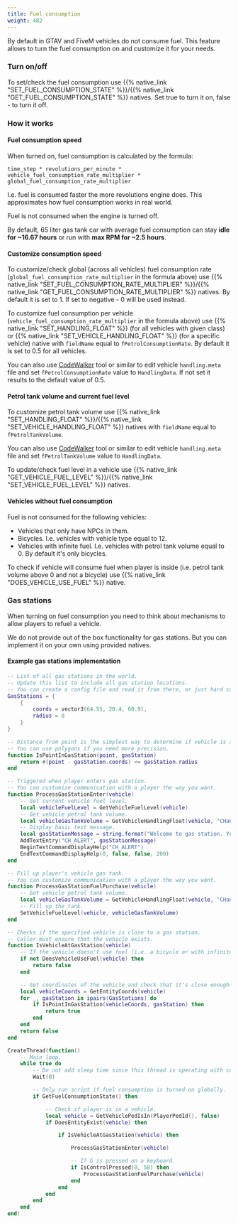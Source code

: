 ```yaml
---
title: Fuel consumption
weight: 482
---
```


By default in GTAV and FiveM vehicles do not consume fuel. This feature allows to turn the fuel consumption on and customize it for your needs.

### Turn on/off

To set/check the fuel consumption use {{% native_link "SET_FUEL_CONSUMPTION_STATE" %}}/{{% native_link "GET_FUEL_CONSUMPTION_STATE" %}} natives. Set true to turn it on, false - to turn it off.

### How it works

#### Fuel consumption speed

When turned on, fuel consumption is calculated by the formula:

```
time_step * revolutions_per_minute * vehicle_fuel_consumption_rate_multiplier * global_fuel_consumption_rate_multiplier
```

I.e. fuel is consumed faster the more revolutions engine does. This approximates how fuel consumption works in real world.

Fuel is not consumed when the engine is turned off.

By default, 65 liter gas tank car with average fuel consumption can stay **idle for ~16.67 hours** or run with **max RPM for ~2.5 hours**.

#### Customize consumption speed

To customize/check global (across all vehicles) fuel consumption rate (`global_fuel_consumption_rate_multiplier` in the formula above) use {{% native_link "SET_FUEL_CONSUMPTION_RATE_MULTIPLIER" %}}/{{% native_link "GET_FUEL_CONSUMPTION_RATE_MULTIPLIER" %}} natives. By default it is set to 1. If set to negative - 0 will be used instead.

To customize fuel consumption per vehicle (`vehicle_fuel_consumption_rate_multiplier` in the formula above) use {{% native_link "SET_HANDLING_FLOAT" %}} (for all vehicles with given class) or {{% native_link "SET_VEHICLE_HANDLING_FLOAT" %}} (for a specific vehicle) native with `fieldName` equal to `fPetrolConsumptionRate`. By default it is set to 0.5 for all vehicles.

You can also use [CodeWalker](https://github.com/dexyfex/CodeWalker) tool or similar to edit vehicle `handling.meta` file and set `fPetrolConsumptionRate` value to `HandlingData`. If not set it results to the default value of 0.5.

#### Petrol tank volume and current fuel level

To customize petrol tank volume use {{% native_link "SET_HANDLING_FLOAT" %}}/{{% native_link "SET_VEHICLE_HANDLING_FLOAT" %}} natives with `fieldName` equal to `fPetrolTankVolume`.

You can also use [CodeWalker](https://github.com/dexyfex/CodeWalker) tool or similar to edit vehicle `handling.meta` file and set `fPetrolTankVolume` value to `HandlingData`.

To update/check fuel level in a vehicle use {{% native_link "GET_VEHICLE_FUEL_LEVEL" %}}/{{% native_link "SET_VEHICLE_FUEL_LEVEL" %}} natives.

#### Vehicles without fuel consumption

Fuel is not consumed for the following vehicles:

- Vehicles that only have NPCs in them.
- Bicycles. I.e. vehicles with vehicle type equal to 12.
- Vehicles with infinite fuel. I.e. vehicles with petrol tank volume equal to 0. By default it's only bicycles.

To check if vehicle will consume fuel when player is inside (i.e. petrol tank volume above 0 and not a bicycle) use {{% native_link "DOES_VEHICLE_USE_FUEL" %}} native.

### Gas stations

When turning on fuel consumption you need to think about mechanisms to allow players to refuel a vehicle.

We do not provide out of the box functionality for gas stations. But you can implement it on your own using provided natives.

#### Example gas stations implementation

```lua
-- List of all gas stations in the world.
-- Update this list to include all gas station locations.
-- You can create a config file and read it from there, or just hard code as in this example.
GasStations = {
    {
        coords = vector3(64.55, 20.4, 68.9),  
        radius = 8
    }
}

-- Distance from point is the simplest way to determine if vehicle is at a gas station.
-- You can use polygons if you need more precision.
function IsPointInGasStation(point, gasStation)
    return #(point - gasStation.coords) <= gasStation.radius
end

-- Triggered when player enters gas station.
-- You can customize communication with a player the way you want.
function ProcessGasStationEnter(vehicle)
    -- Get current vehicle fuel level.
    local vehicleFuelLevel = GetVehicleFuelLevel(vehicle)
    -- Get vehicle petrol tank volume.
    local vehicleGasTankVolume = GetVehicleHandlingFloat(vehicle, "CHandlingData", "fPetrolTankVolume")
    -- Display basic text message.
    local gasStationMessage = string.format("Welcome to gas station. You have %.3f out of %.3f liters of fuel left. Press G to fill tank.", vehicleFuelLevel, vehicleGasTankVolume)
    AddTextEntry("CH_ALERT", gasStationMessage)
    BeginTextCommandDisplayHelp("CH_ALERT")
    EndTextCommandDisplayHelp(0, false, false, 200)
end

-- Fill up player's vehicle gas tank.
-- You can customize communication with a player the way you want.
function ProcessGasStationFuelPurchase(vehicle)
    -- Get vehicle petrol tank volume.
    local vehicleGasTankVolume = GetVehicleHandlingFloat(vehicle, "CHandlingData", "fPetrolTankVolume")
    -- Fill up the tank.
    SetVehicleFuelLevel(vehicle, vehicleGasTankVolume)
end

-- Checks if the specified vehicle is close to a gas station.
-- Caller must ensure that the vehicle exists.
function IsVehicleAtGasStation(vehicle)
    -- If the vehicle doesn't use fuel (i.e. a bicycle or with infinite fuel).
    if not DoesVehicleUseFuel(vehicle) then
        return false
    end

    -- Get coordinates of the vehicle and check that it's close enough to any of the gas stations.
    local vehicleCoords = GetEntityCoords(vehicle)
    for _, gasStation in ipairs(GasStations) do
        if IsPointInGasStation(vehicleCoords, gasStation) then
            return true
        end
    end
    return false
end

CreateThread(function()
    -- Main loop.
    while true do
        -- Do not add sleep time since this thread is operating with controls.
        Wait(0)

        -- Only run script if fuel consumption is turned on globally.
        if GetFuelConsumptionState() then

            -- Check if player is in a vehicle.
            local vehicle = GetVehiclePedIsIn(PlayerPedId(), false)
            if DoesEntityExist(vehicle) then

                if IsVehicleAtGasStation(vehicle) then

                    ProcessGasStationEnter(vehicle)

                    -- If G is pressed on a keyboard.
                    if IsControlPressed(0, 58) then
                        ProcessGasStationFuelPurchase(vehicle)
                    end
                end
            end
        end
    end
end)
```
